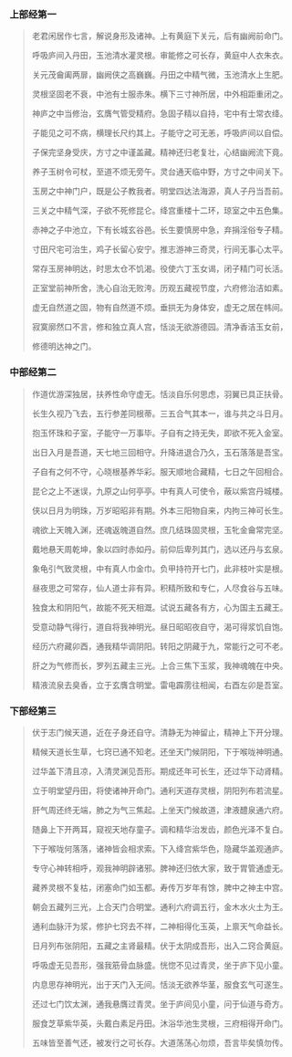 
### 上部经第一

>  老君闲居作七言，解说身形及诸神。上有黄庭下关元，后有幽阙前命门。
>
> 呼吸庐间入丹田，玉池清水灌灵根。审能修之可长存，黄庭中人衣朱衣。
>
> 关元茂龠阖两扉，幽阙侠之高巍巍。丹田之中精气微，玉池清水上生肥。
>
> 灵根坚固老不衰，中池有士服赤朱。横下三寸神所居，中外相距重闭之。
>
> 神庐之中当修治，玄膺气管受精府。急固子精以自持，宅中有士常衣绛。
>
> 子能见之可不病，横理长尺约其上。子能守之可无恙，呼吸庐间以自偿。
>
> 子保完坚身受庆，方寸之中谨盖藏。精神还归老复壮，心结幽阙流下竟。
>
> 养子玉树令可杖，至道不烦无旁午。灵台通天临中野，方寸之中间关下。
>
> 玉房之中神门户，既是公子教我者。明堂四达法海源，真人子丹当吾前。
>
> 三关之中精气深，子欲不死修昆仑。绛宫重楼十二环，琼室之中五色集。
>
> 赤神之子中池立，下有长城玄谷邑。长生要慎房中急，弃捐淫俗专子精。
>
> 寸田尺宅可治生，鸡子长留心安宁。推志游神三奇灵，行间无事心太平。
>
> 常存玉房神明达，时思太仓不饥渴。役使六丁玉女谒，闭子精门可长活。
>
> 正室堂前神所舍，洗心自治无败洿。历观五藏视节度，六府修治洁如素。
>
> 虚无自然道之固，物有自然道不烦。垂拱无为身体安，虚无之居在帏间。
>
> 寂寞廓然口不言，修和独立真人宫，恬淡无欲游德园。清净香洁玉女前，
>
> 修德明达神之门。

### 中部经第二

>  作道优游深独居，扶养性命守虚无。恬淡自乐何思虑，羽翼已具正扶骨。
>
> 长生久视乃飞去，五行参差同根蒂。三五合气其本一，谁与共之斗日月。
>
> 抱玉怀珠和子室，子能守一万事毕。子自有之持无失，即欲不死入金室。
>
> 出日入月是吾道，天七地三回相守。升降进退合乃久，玉石落落是吾宝。
>
> 子自有之何不守，心晓根基养华彩。服天顺地合藏精，七日之午回相合。
>
> 昆仑之上不迷误，九原之山何亭亭。中有真人可使令，蔽以紫宫丹城楼。
>
> 侠以日月为明珠，万岁昭昭非有期。外本三阳物自来，内拘三神可长生。
>
> 魂欲上天魄入渊，还魂返魄道自然。庶几结珠固灵根，玉牝金龠常完坚。
>
> 戴地悬天周乾坤，象以四时赤如丹。前仰后卑列其门，选以还丹与玄泉。
>
> 象龟引气致灵根，中有真人巾金巾。负甲持符开七门，此非枝叶实是根。
>
> 昼夜思之可常存，仙人道士非有异。积精所致和专仁，人尽食谷与五味。
>
> 独食太和阴阳气，故能不死天相溉。试说五藏各有方，心为国主五藏王。
>
> 受意动静气得行，道自将我神明光。昼日昭昭夜自守，渴可得浆饥自饱。
>
> 经历六府藏卯酉，通我精华调阴阳。转阳之阴藏于九，常能行之可不老。
>
> 肝之为气修而长，罗列五藏主三光。上合三焦下玉浆，我神魂魄在中央。
>
> 精液流泉去臭香，立于玄膺含明堂。雷电霹雳往相闻，右酉左卯是吾室。

### 下部经第三
>  伏于志门候天道，近在子身还自守。清静无为神留止，精神上下开分理。
>
> 精候天道长生草，七窍已通不知老。还坐天门候阴阳，下于喉咙神明通。
>
> 过华盖下清且凉，入清灵渊见吾形。期成还年可长生，还过华下动肾精。
>
> 立于明堂望丹田，将使诸神开命门。通利天道存灵根，阴阳列布若流星。
>
> 肝气周还终无端，肺之为气三焦起。上坐天门候故道，津液醴泉通六府。
>
> 随鼻上下开两耳，窥视天地存童子。调和精华治发齿，颜色光泽不复白。
>
> 下于喉咙何落落，诸神皆会相求索。下入绛宫紫华色，隐藏华盖观通庐。
>
> 专守心神转相呼，观我神明辟诸邪。脾神还归依大家，致于胃管通虚无。
>
> 藏养灵根不复枯，闭塞命门如玉都。寿传万岁年有馀，脾中之神主中宫。
>
> 朝会五藏列三光，上合天门合明堂。通利六府调五行，金木水火土为王。
>
> 通利血脉汗为浆，修护七窍去不祥，二神相得化玉英，上禀天气命益长。
>
> 日月列布张阴阳，五藏之主肾最精。伏于太阴成吾形，出入二窍合黄庭。
>
> 呼吸虚无见吾形，强我筋骨血脉盛。恍惚不见过青灵，坐于庐下见小童。
>
> 内息思存神明光，出于天门入无间。恬淡无欲养华茎，服食玄气可遂生。
>
> 还过七门饮太渊，通我悬膺过青灵。坐于庐间见小童，问于仙道与奇方。
>
> 服食芝草紫华英，头戴白素足丹田。沐浴华池生灵根，三府相得开命门。
>
> 五味皆至善气还，被发行之可长存。大道荡荡心勿烦，吾言毕矣慎勿传。
